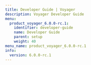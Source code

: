 ```yaml
---
title: Developer Guide | Voyager
description: Voyager Developer Guide
menu:
  product_voyager_6.0.0-rc.1:
    identifier: developer-guide
    name: Developer Guide
    parent: setup
    weight: 40
menu_name: product_voyager_6.0.0-rc.1
info:
  version: 6.0.0-rc.1
---
```


